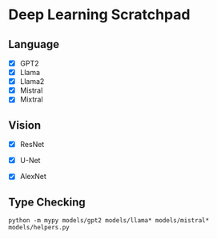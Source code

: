 # Deep Learning Scratchpad

## Language

- [x] GPT2
- [x] Llama
- [x] Llama2
- [x] Mistral
- [x] Mixtral

## Vision

- [x] ResNet
- [x] U-Net
- [x] AlexNet


## Type Checking

```shell
python -m mypy models/gpt2 models/llama* models/mistral* models/helpers.py
```
